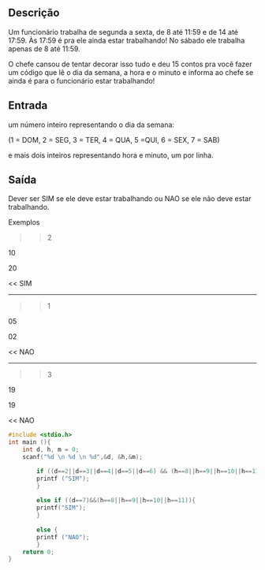 ## Descrição

Um funcionário trabalha de segunda a sexta, de 8 até 11:59 e de 14 até 17:59. Às 17:59 é pra ele ainda estar trabalhando! No sábado ele trabalha apenas de 8 até 11:59.

O chefe cansou de tentar decorar isso tudo e deu 15 contos pra você fazer um código que lê o dia da semana, a hora e o minuto e informa ao chefe se ainda é para o funcionário estar trabalhando!

## Entrada
um número inteiro representando o dia da semana:

(1 = DOM, 2 = SEG, 3 = TER, 4 = QUA, 5 =QUI, 6 = SEX, 7 = SAB)

e mais dois inteiros representando hora e minuto, um por linha.

## Saída
Dever ser SIM se ele deve estar trabalhando ou NAO se ele não deve estar trabalhando.

Exemplos
>> 2 

10 

20 

<< SIM 

---
>> 1 

05 

02 

<< NAO 

--- 
>> 3 

19 

19 

<< NAO
```c
#include <stdio.h>
int main (){
    int d, h, m = 0;
    scanf("%d \n %d \n %d",&d, &h,&m);

        if ((d==2||d==3||d==4||d==5||d==6) && (h==8||h==9||h==10||h==11||h==14||h==15||h==16||h==17)){
        printf ("SIM");
        }
        
        else if ((d==7)&&(h==8||h==9||h==10||h==11)){
        printf("SIM");
        }
        
        else {
        printf ("NAO");
        }
    return 0;
}
```
